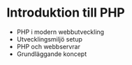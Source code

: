 # Introduktion till PHP

- PHP i modern webbutveckling
- Utvecklingsmiljö setup
- PHP och webbservrar
- Grundläggande koncept

